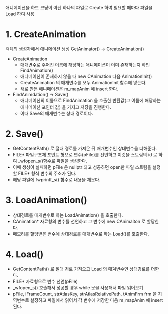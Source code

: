 애니메이션을 하드 코딩이 아닌 하나의 파일로 Create 하여 필요할 때마다 파일을 Load 하여 사용

# 1. CreateAnimation

객체의 생성자에서 애니메이션 생성 GetAnimator() -> CreateAnimation()
- CreateAnimation
	- 매개변수로 주어진 이름에 해당하는 애니메이션이 이미 존재하는지 확인 FindAnimation()
	- 애니메이션이 존재하지 않을 때 new CAnimation 다음 AnimationInit()
	- CreateAnimation 의 매개변수를 모두 AnimationInit 함수에 넣는다.
	- 새로 만든 애니메이션은 m_mapAnim 에 insert 한다. 
- FindAnimdation() -> Save()
	- 애니메이션의 이름으로 FindAnimation 을 호출한 반환값(그 이름에 해당하는 애니메이션 포인터 값) 을 가지고 저장을 진행한다.
	- 이때 Save의 매개변수는 상대 경로이다.

# 2. Save()

- GetContentPath() 로 절대 경로를 가져온 뒤 매개변수인 상대변수을 더해준다.
- FILE* 파일구조체 포인트 형으로 변수(pFile)를 선언하고 이것을 스트림의 id 로 하여 _wfopen_s()함수로 파일을 생성한다.
- 이때 생성이 실패하면 pFile 은 nullptr 되고 성공하면 open한 파일 스트림을 설정할 FILE* 형식 변수의 주소가 된다.
- 해당 파일에 fwprintf_s() 함수로 내용을 채운다.

# 3. LoadAnimation()

- 상대경로를 매개변수로 하는 LoadAnimation() 을 호출한다.
- CAnimation* 자료형의 변수를 선언하고 그 변수에 new CAnimaiton 로 할당한다.
- 메모리를 할당받은 변수에 상대경로를 매개변수로 하는 Load()를 호출한다.

# 4. Load()

- GetContentPath() 로 절대 경로 가져오고 Load 의 매겨변수인 상대경로를 더한다.
- FILE* 자료형으로 변수 선언(pFile)
- _wfopen_s() 호출해서 성공할 경우 while 문을 사용해서 파일 읽어오기
- pFile,  iFrameCount, strAtlasKey, strAtlasRelativePath, tAnimFrm frm 을 지역변수로 설정하고 파일에서 읽어서 각 변수에 저장한 다음 m_mapAnim 에 insert 된다.